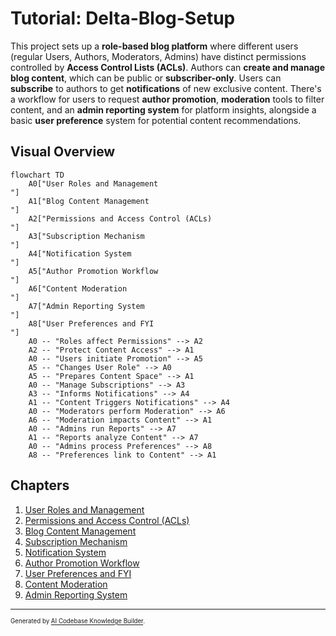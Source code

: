 # Tutorial: Delta-Blog-Setup

This project sets up a **role-based blog platform** where different users (regular Users, Authors, Moderators, Admins) have distinct permissions controlled by **Access Control Lists (ACLs)**. Authors can **create and manage blog content**, which can be public or **subscriber-only**. Users can **subscribe** to authors to get **notifications** of new exclusive content. There's a workflow for users to request **author promotion**, **moderation** tools to filter content, and an **admin reporting system** for platform insights, alongside a basic **user preference** system for potential content recommendations.


## Visual Overview

```mermaid
flowchart TD
    A0["User Roles and Management
"]
    A1["Blog Content Management
"]
    A2["Permissions and Access Control (ACLs)
"]
    A3["Subscription Mechanism
"]
    A4["Notification System
"]
    A5["Author Promotion Workflow
"]
    A6["Content Moderation
"]
    A7["Admin Reporting System
"]
    A8["User Preferences and FYI
"]
    A0 -- "Roles affect Permissions" --> A2
    A2 -- "Protect Content Access" --> A1
    A0 -- "Users initiate Promotion" --> A5
    A5 -- "Changes User Role" --> A0
    A5 -- "Prepares Content Space" --> A1
    A0 -- "Manage Subscriptions" --> A3
    A3 -- "Informs Notifications" --> A4
    A1 -- "Content Triggers Notifications" --> A4
    A0 -- "Moderators perform Moderation" --> A6
    A6 -- "Moderation impacts Content" --> A1
    A0 -- "Admins run Reports" --> A7
    A1 -- "Reports analyze Content" --> A7
    A0 -- "Admins process Preferences" --> A8
    A8 -- "Preferences link to Content" --> A1
```

## Chapters

1. [User Roles and Management
](01_user_roles_and_management_.md)
2. [Permissions and Access Control (ACLs)
](02_permissions_and_access_control__acls__.md)
3. [Blog Content Management
](03_blog_content_management_.md)
4. [Subscription Mechanism
](04_subscription_mechanism_.md)
5. [Notification System
](05_notification_system_.md)
6. [Author Promotion Workflow
](06_author_promotion_workflow_.md)
7. [User Preferences and FYI
](07_user_preferences_and_fyi_.md)
8. [Content Moderation
](08_content_moderation_.md)
9. [Admin Reporting System
](09_admin_reporting_system_.md)

---

<sub><sup>Generated by [AI Codebase Knowledge Builder](https://github.com/The-Pocket/Tutorial-Codebase-Knowledge).</sup></sub>